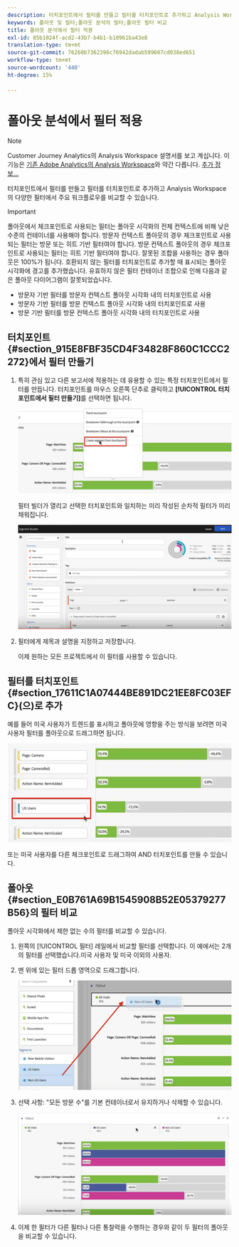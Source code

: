 ```yaml
---
description: 터치포인트에서 필터를 만들고 필터를 터치포인트로 추가하고 Analysis Workspace의 다양한 필터에서 주요 워크플로우를 비교할 수 있습니다.
keywords: 폴아웃 및 필터;폴아웃 분석의 필터;폴아웃 필터 비교
title: 폴아웃 분석에서 필터 적용
exl-id: 85b1024f-acd2-43b7-b4b1-b10961ba43e8
translation-type: tm+mt
source-git-commit: 76260b7362396c76942dadab599607cd038ed651
workflow-type: tm+mt
source-wordcount: '440'
ht-degree: 15%

---
```


# 폴아웃 분석에서 필터 적용

>[!NOTE]
>
>Customer Journey Analytics의 Analysis Workspace 설명서를 보고 계십니다. 이 기능은 [기존 Adobe Analytics의 Analysis Workspace](https://docs.adobe.com/content/help/ko-KR/analytics/analyze/analysis-workspace/home.html)와 약간 다릅니다. [추가 정보...](/help/getting-started/cja-aa.md)

터치포인트에서 필터를 만들고 필터를 터치포인트로 추가하고 Analysis Workspace의 다양한 필터에서 주요 워크플로우를 비교할 수 있습니다.

>[!IMPORTANT]
>
>폴아웃에서 체크포인트로 사용되는 필터는 폴아웃 시각화의 전체 컨텍스트에 비해 낮은 수준의 컨테이너를 사용해야 합니다. 방문자 컨텍스트 폴아웃의 경우 체크포인트로 사용되는 필터는 방문 또는 히트 기반 필터여야 합니다. 방문 컨텍스트 폴아웃의 경우 체크포인트로 사용되는 필터는 히트 기반 필터여야 합니다. 잘못된 조합을 사용하는 경우 폴아웃은 100%가 됩니다. 호환되지 않는 필터를 터치포인트로 추가할 때 표시되는 폴아웃 시각화에 경고를 추가했습니다. 유효하지 않은 필터 컨테이너 조합으로 인해 다음과 같은 폴아웃 다이어그램이 잘못되었습니다.

* 방문자 기반 필터를 방문자 컨텍스트 폴아웃 시각화 내의 터치포인트로 사용
* 방문자 기반 필터를 방문 컨텍스트 폴아웃 시각화 내의 터치포인트로 사용
* 방문 기반 필터를 방문 컨텍스트 폴아웃 시각화 내의 터치포인트로 사용

## 터치포인트 {#section_915E8FBF35CD4F34828F860C1CCC2272}에서 필터 만들기

1. 특히 관심 있고 다른 보고서에 적용하는 데 유용할 수 있는 특정 터치포인트에서 필터를 만듭니다. 터치포인트를 마우스 오른쪽 단추로 클릭하고 **[!UICONTROL 터치포인트에서 필터 만들기]**&#x200B;를 선택하면 됩니다.

   ![](assets/segment-from-touchpoint.png)

   필터 빌더가 열리고 선택한 터치포인트와 일치하는 미리 작성된 순차적 필터가 미리 채워집니다.

   ![](assets/segment-builder.png)

1. 필터에게 제목과 설명을 지정하고 저장합니다.

   이제 원하는 모든 프로젝트에서 이 필터를 사용할 수 있습니다.

## 필터를 터치포인트 {#section_17611C1A07444BE891DC21EE8FC03EFC}(으)로 추가

예를 들어 미국 사용자가 트렌드를 표시하고 폴아웃에 영향을 주는 방식을 보려면 미국 사용자 필터를 폴아웃으로 드래그하면 됩니다.

![](assets/segment-touchpoint.png)

또는 미국 사용자를 다른 체크포인트로 드래그하여 AND 터치포인트를 만들 수 있습니다.

## 폴아웃 {#section_E0B761A69B1545908B52E05379277B56}의 필터 비교

폴아웃 시각화에서 제한 없는 수의 필터를 비교할 수 있습니다.

1. 왼쪽의 [!UICONTROL 필터] 레일에서 비교할 필터를 선택합니다. 이 예에서는 2개의 필터를 선택했습니다.미국 사용자 및 미국 이외의 사용자.
1. 맨 위에 있는 필터 드롭 영역으로 드래그합니다.

   ![](assets/segment-drop.png)

1. 선택 사항: &quot;모든 방문 수&quot;를 기본 컨테이너로서 유지하거나 삭제할 수 있습니다. 

   ![](assets/seg-compare.png)

1. 이제 한 필터가 다른 필터나 다른 통찰력을 수행하는 경우와 같이 두 필터의 폴아웃을 비교할 수 있습니다.
